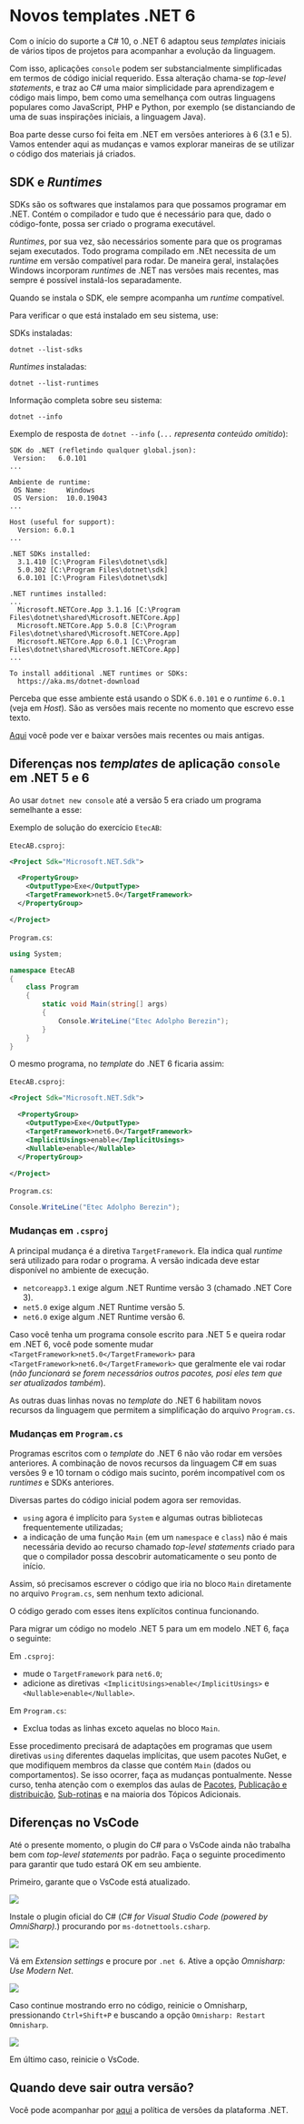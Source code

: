 # Novos templates .NET 6

Com o início do suporte a C# 10, o .NET 6 adaptou seus _templates_ iniciais de vários tipos de projetos para acompanhar a evolução da linguagem.

Com isso, aplicações `console` podem ser substancialmente simplificadas em termos de código inicial requerido. Essa alteração chama-se _top-level statements_, e traz ao C# uma maior simplicidade para aprendizagem e código mais limpo, bem como uma semelhança com outras linguagens populares como JavaScript, PHP e Python, por exemplo (se distanciando de uma de suas inspirações iniciais, a linguagem Java).

Boa parte desse curso foi feita em .NET em versões anteriores à 6 (3.1 e 5). Vamos entender aqui as mudanças e vamos explorar maneiras de se utilizar o código dos materiais já criados.

## SDK e _Runtimes_

SDKs são os softwares que instalamos para que possamos programar em .NET. Contém o compilador e tudo que é necessário para que, dado o código-fonte, possa ser criado o programa executável.

_Runtimes_, por sua vez, são necessários somente para que os programas sejam executados. Todo programa compilado em .NEt necessita de um _runtime_ em versão compatível para rodar. De maneira geral, instalações Windows incorporam _runtimes_ de .NET nas versões mais recentes, mas sempre é possível instalá-los separadamente.

Quando se instala o SDK, ele sempre acompanha um _runtime_ compatível.

Para verificar o que está instalado em seu sistema, use:

SDKs instaladas:
```
dotnet --list-sdks
```

_Runtimes_ instaladas:
```
dotnet --list-runtimes
```

Informação completa sobre seu sistema:
```
dotnet --info
```

Exemplo de resposta de `dotnet --info` (`...` _representa conteúdo omitido_):

```
SDK do .NET (refletindo qualquer global.json):
 Version:   6.0.101
...

Ambiente de runtime:
 OS Name:     Windows
 OS Version:  10.0.19043
...

Host (useful for support):
  Version: 6.0.1
...

.NET SDKs installed:
  3.1.410 [C:\Program Files\dotnet\sdk]
  5.0.302 [C:\Program Files\dotnet\sdk]
  6.0.101 [C:\Program Files\dotnet\sdk]

.NET runtimes installed:
...
  Microsoft.NETCore.App 3.1.16 [C:\Program Files\dotnet\shared\Microsoft.NETCore.App]
  Microsoft.NETCore.App 5.0.8 [C:\Program Files\dotnet\shared\Microsoft.NETCore.App]
  Microsoft.NETCore.App 6.0.1 [C:\Program Files\dotnet\shared\Microsoft.NETCore.App]
...

To install additional .NET runtimes or SDKs:
  https://aka.ms/dotnet-download
```

Perceba que esse ambiente está usando o SDK `6.0.101` e o _runtime_ `6.0.1` (veja em _Host_). São as versões mais recente no momento que escrevo esse texto.

[Aqui](https://aka.ms/dotnet-download) você pode ver e baixar versões mais recentes ou mais antigas.

## Diferenças nos _templates_ de aplicação `console` em .NET 5 e 6

Ao usar `dotnet new console` até a versão 5 era criado um programa semelhante a esse:

Exemplo de solução do exercício `EtecAB`:

`EtecAB.csproj`:
```xml
<Project Sdk="Microsoft.NET.Sdk">

  <PropertyGroup>
    <OutputType>Exe</OutputType>
    <TargetFramework>net5.0</TargetFramework>
  </PropertyGroup>

</Project>
```

`Program.cs`:
```cs
using System;

namespace EtecAB
{
    class Program
    {
        static void Main(string[] args)
        {
            Console.WriteLine("Etec Adolpho Berezin");
        }
    }
}
```

O mesmo programa, no _template_ do .NET 6 ficaria assim:

`EtecAB.csproj`:
```xml
<Project Sdk="Microsoft.NET.Sdk">

  <PropertyGroup>
    <OutputType>Exe</OutputType>
    <TargetFramework>net6.0</TargetFramework>
    <ImplicitUsings>enable</ImplicitUsings>
    <Nullable>enable</Nullable>
  </PropertyGroup>

</Project>
```

`Program.cs`:
```cs
Console.WriteLine("Etec Adolpho Berezin");
```

### Mudanças em `.csproj`

A principal mudança é a diretiva `TargetFramework`. Ela indica qual _runtime_ será utilizado para rodar o programa. A versão indicada deve estar disponível no ambiente de execução.

- `netcoreapp3.1` exige algum .NET Runtime versão 3 (chamado .NET Core 3).
- `net5.0` exige algum .NET Runtime versão 5.
- `net6.0` exige algum .NET Runtime versão 6.

Caso você tenha um programa console escrito para .NET 5 e queira rodar em .NET 6, você pode somente mudar `<TargetFramework>net5.0</TargetFramework>` para `<TargetFramework>net6.0</TargetFramework>` que geralmente ele vai rodar (_não funcionará se forem necessários outros pacotes, posi eles tem que ser atualizados também_).

As outras duas linhas novas no _template_ do .NET 6 habilitam novos recursos da linguagem que permitem a simplificação do arquivo `Program.cs`.

### Mudanças em `Program.cs`

Programas escritos com o _template_ do .NET 6 não vão rodar em versões anteriores. A combinação de novos recursos da linguagem C# em suas versões 9 e 10 tornam o código mais sucinto, porém incompatível com os _runtimes_ e SDKs anteriores.

Diversas partes do código inicial podem agora ser removidas.

- `using` agora é implícito para `System` e algumas outras bibliotecas frequentemente utilizadas;
- a indicação de uma função `Main` (em um `namespace` e `class`) não é mais necessária devido ao recurso chamado _top-level statements_ criado para que o compilador possa descobrir automaticamente o seu ponto de início. 

Assim, só precisamos escrever o código que iria no bloco `Main` diretamente no arquivo `Program.cs`, sem nenhum texto adicional.

O código gerado com esses itens explícitos continua funcionando.

Para migrar um código no modelo .NET 5 para um em modelo .NET 6, faça o seguinte:

Em `.csproj`:
- mude o `TargetFramework` para `net6.0`;
- adicione as diretivas` <ImplicitUsings>enable</ImplicitUsings>` e `<Nullable>enable</Nullable>`.

Em `Program.cs`:
- Exclua todas as linhas exceto aquelas no bloco `Main`.

Esse procedimento precisará de adaptações em programas que usem diretivas `using` diferentes daquelas implícitas, que usem pacotes NuGet, e que modifiquem membros da classe que contém `Main` (dados ou comportamentos). Se isso ocorrer, faça as mudanças pontualmente. Nesse curso, tenha atenção com o exemplos das aulas de [Pacotes](../content/pacotes.md), [Publicação e distribuição](../content/publish_dist.md), [Sub-rotinas](../content/subroutines.md) e na maioria dos Tópicos Adicionais.

## Diferenças no VsCode

Até o presente momento, o plugin do C# para o VsCode ainda não trabalha bem com _top-level statements_ por padrão. Faça o seguinte procedimento para garantir que tudo estará OK em seu ambiente.

Primeiro, garante que o VsCode está atualizado.

![](vscode-net6-update.png)

Instale o plugin oficial do C# (_C# for Visual Studio Code (powered by OmniSharp)._) procurando por `ms-dotnettools.csharp`.

![](vscode-net6-extension.png)

Vá em _Extension settings_ e procure por `.net 6`. Ative a opção _Omnisharp: Use Modern Net_.

![](vscode-net6-extension-settings.png)

Caso continue mostrando erro no código, reinicie o Omnisharp, pressionando `Ctrl+Shift+P` e buscando a opção `Omnisharp: Restart Omnisharp`.

![](vscode-net6-extension-settings-restart.png)

Em último caso, reinicie o VsCode.

## Quando deve sair outra versão?

Você pode acompanhar por [aqui](https://dotnet.microsoft.com/en-us/platform/support/policy/dotnet-core) a política de versões da plataforma .NET.